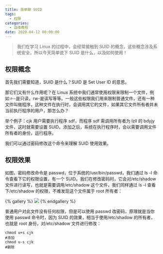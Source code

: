 ```yaml
---
title: 简单聊 SUID
tags:
  - 权限
categories:
  - 运维教程
date: 2020-04-12 00:00:00
---
```


> 我们在学习 Linux 的过程中，会经常接触到 SUID 的概念，这些概念涉及系统安全，所以今天简单说下 SUID 是什么，以及如何使用！

<!-- more -->

## 权限概念

首先我们需要知道，SUID 是什么？SUID 是 Set User ID 的意思。

那它们又有什么作用呢？在 Linux 系统中我们通常使用权限来限制一个文件，例如 r--是只读，rw-是读写等等。一般这些权限我们用来限制普通文件，还有一种文件叫做程序，这种文件在执行时，会调用其它的文件，如果其它文件所有者并未当前执行程序的用户，那怎么办？

举个例子：cjk 用户需要执行程序 sdf，而程序 sdf 需调用所有者为 lzll 的 bdyjy 文件，这时就需要设置 SUID。添加之后，系统在执行程序时，会以需要调用文件所有者的身份，运行程序。

我们可以通过密码修改这个命令来理解 SUID 使用效果。

## 权限效果

如图，密码修改命令是 passwd，位于系统的/usr/bin/passwd，我们通过 ls -l 命令查看下它的权限设置，有一个 SUID。我们在修改密码时，它会对/etc/shadow 文件进行读写，也就是需要调用/etc/shadow 这个文件，我们同样通过 ls -l 查看下/etc/shadow 的权限，不难发现这个文件属于 root 所有者：

{% gallery %}
![](https://cdn.dusays.com/2020/04/210-1.jpg/1)
{% endgallery %}

普通用户对此文件没有任何权限，但是可以使用 passwd 改密码，原理就是当你使用 passwd 命令时，因为 SUID 的效果，相当于使用/etc/shadow 的所有者，也就是 root 身份，对/etc/shadow 文件进行修改：

```
chmod u+s cjk
#添加
chmod u-s cjk
#删除
```